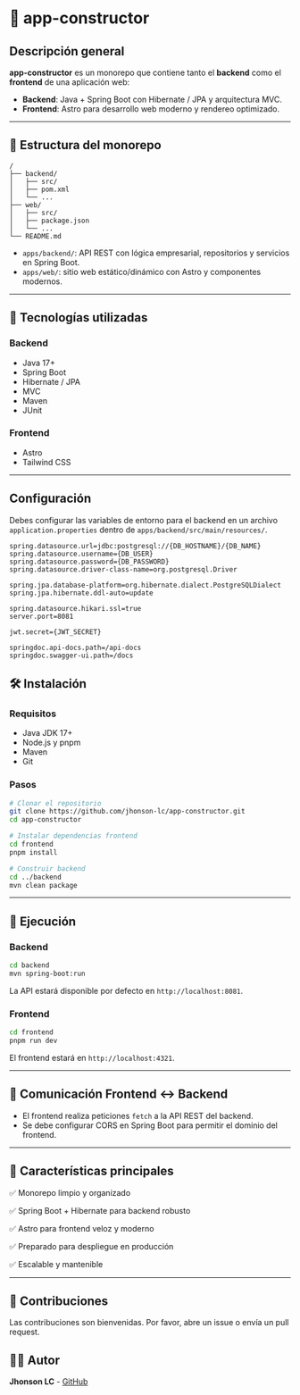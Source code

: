 # 🧩 app-constructor

## Descripción general

**app-constructor** es un monorepo que contiene tanto el **backend** como el **frontend** de una aplicación web:

- **Backend**: Java + Spring Boot con Hibernate / JPA y arquitectura MVC.
- **Frontend**: Astro para desarrollo web moderno y rendereo optimizado.

---

## 🚀 Estructura del monorepo

```
/
├── backend/
│   ├── src/
│   ├── pom.xml
│   └── ...
├── web/
│   ├── src/
│   ├── package.json
│   └── ...
└── README.md
```

- `apps/backend/`: API REST con lógica empresarial, repositorios y servicios en Spring Boot.
- `apps/web/`: sitio web estático/dinámico con Astro y componentes modernos.

---

## 🧱 Tecnologías utilizadas

### Backend
- Java 17+
- Spring Boot
- Hibernate / JPA
- MVC
- Maven 
- JUnit 

### Frontend
- Astro
- Tailwind CSS

---

## Configuración

Debes configurar las variables de entorno para el backend en un archivo `application.properties` dentro de `apps/backend/src/main/resources/`.

``` 
spring.datasource.url=jdbc:postgresql://{DB_HOSTNAME}/{DB_NAME}
spring.datasource.username={DB_USER}
spring.datasource.password={DB_PASSWORD}
spring.datasource.driver-class-name=org.postgresql.Driver

spring.jpa.database-platform=org.hibernate.dialect.PostgreSQLDialect
spring.jpa.hibernate.ddl-auto=update

spring.datasource.hikari.ssl=true
server.port=8081

jwt.secret={JWT_SECRET}

springdoc.api-docs.path=/api-docs
springdoc.swagger-ui.path=/docs
```

## 🛠️ Instalación

### Requisitos

- Java JDK 17+
- Node.js y pnpm
- Maven
- Git

### Pasos

```bash
# Clonar el repositorio
git clone https://github.com/jhonson-lc/app-constructor.git
cd app-constructor

# Instalar dependencias frontend
cd frontend
pnpm install

# Construir backend
cd ../backend
mvn clean package
```

---

## 🚀 Ejecución

### Backend

```bash
cd backend
mvn spring-boot:run
```

La API estará disponible por defecto en `http://localhost:8081`.

### Frontend

```bash
cd frontend
pnpm run dev
```

El frontend estará en `http://localhost:4321`.

---

## 🔗 Comunicación Frontend ↔ Backend

- El frontend realiza peticiones `fetch` a la API REST del backend.
- Se debe configurar CORS en Spring Boot para permitir el dominio del frontend.

---

## 🎯 Características principales

✅ Monorepo limpio y organizado

✅ Spring Boot + Hibernate para backend robusto

✅ Astro para frontend veloz y moderno

✅ Preparado para despliegue en producción

✅ Escalable y mantenible

---

## 🤝 Contribuciones

Las contribuciones son bienvenidas. Por favor, abre un issue o envía un pull request.

## 👨‍💻 Autor

**Jhonson LC** - [GitHub](https://github.com/jhonson-lc)